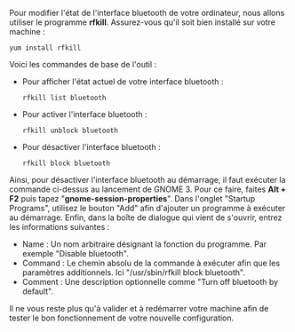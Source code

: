 Pour modifier l'état de l'interface bluetooth de votre ordinateur, nous allons utiliser le programme **rfkill**. Assurez-vous qu'il soit bien installé sur votre machine :

    yum install rfkill

Voici les commandes de base de l'outil :

*   Pour afficher l'état actuel de votre interface bluetooth :

        rfkill list bluetooth

*   Pour activer l'interface bluetooth :

        rfkill unblock bluetooth

*   Pour désactiver l'interface bluetooth :

        rfkill block bluetooth

Ainsi, pour désactiver l'interface bluetooth au démarrage, il faut exécuter la commande ci-dessus au lancement de GNOME 3. Pour ce faire, faites **Alt + F2** puis tapez "**gnome-session-properties**". Dans l'onglet "Startup Programs", utilisez le bouton "Add" afin d'ajouter un programme à exécuter au démarrage. Enfin, dans la boîte de dialogue qui vient de s'ouvrir, entrez les informations suivantes :

*   Name : Un nom arbitraire désignant la fonction du programme. Par exemple "Disable bluetooth".
*   Command : Le chemin absolu de la commande à exécuter afin que les paramètres additionnels. Ici "/usr/sbin/rfkill block bluetooth".
*   Comment : Une description optionnelle comme "Turn off bluetooth by default".

Il ne vous reste plus qu'à valider et à redémarrer votre machine afin de tester le bon fonctionnement de votre nouvelle configuration.
